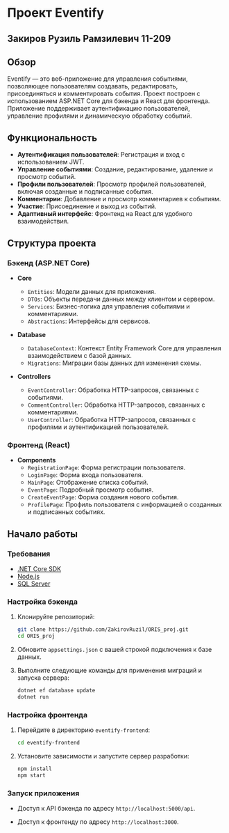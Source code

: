 # Проект Eventify

## Закиров Рузиль Рамзилевич 11-209

## Обзор

Eventify — это веб-приложение для управления событиями, позволяющее пользователям создавать, редактировать, присоединяться и комментировать события. Проект построен с использованием ASP.NET Core для бэкенда и React для фронтенда. Приложение поддерживает аутентификацию пользователей, управление профилями и динамическую обработку событий.

## Функциональность

- **Аутентификация пользователей**: Регистрация и вход с использованием JWT.
- **Управление событиями**: Создание, редактирование, удаление и просмотр событий.
- **Профили пользователей**: Просмотр профилей пользователей, включая созданные и подписанные события.
- **Комментарии**: Добавление и просмотр комментариев к событиям.
- **Участие**: Присоединение и выход из событий.
- **Адаптивный интерфейс**: Фронтенд на React для удобного взаимодействия.

## Структура проекта

### Бэкенд (ASP.NET Core)

- **Core**
    - `Entities`: Модели данных для приложения.
    - `DTOs`: Объекты передачи данных между клиентом и сервером.
    - `Services`: Бизнес-логика для управления событиями и комментариями.
    - `Abstractions`: Интерфейсы для сервисов.

- **Database**
    - `DatabaseContext`: Контекст Entity Framework Core для управления взаимодействием с базой данных.
    - `Migrations`: Миграции базы данных для изменения схемы.

- **Controllers**
    - `EventController`: Обработка HTTP-запросов, связанных с событиями.
    - `CommentController`: Обработка HTTP-запросов, связанных с комментариями.
    - `UserController`: Обработка HTTP-запросов, связанных с профилями и аутентификацией пользователей.

### Фронтенд (React)

- **Components**
    - `RegistrationPage`: Форма регистрации пользователя.
    - `LoginPage`: Форма входа пользователя.
    - `MainPage`: Отображение списка событий.
    - `EventPage`: Подробный просмотр события.
    - `CreateEventPage`: Форма создания нового события.
    - `ProfilePage`: Профиль пользователя с информацией о созданных и подписанных событиях.

## Начало работы

### Требования

- [.NET Core SDK](https://dotnet.microsoft.com/download)
- [Node.js](https://nodejs.org/)
- [SQL Server](https://www.microsoft.com/en-us/sql-server/sql-server-downloads)

### Настройка бэкенда

1. Клонируйте репозиторий:

   ```sh
   git clone https://github.com/ZakirovRuzil/ORIS_proj.git
   cd ORIS_proj
    ```
2. Обновите `appsettings.json` с вашей строкой подключения к базе данных.
3. Выполните следующие команды для применения миграций и запуска сервера:
    ```sh
    dotnet ef database update
    dotnet run
     ```
### Настройка фронтенда

1. Перейдите в директорию `eventify-frontend`:

   ```sh
   cd eventify-frontend
    ```
2. Установите зависимости и запустите сервер разработки:
    ```sh
    npm install
    npm start
     ```

### Запуск приложения

- Доступ к API бэкенда по адресу `http://localhost:5000/api`.

- Доступ к фронтенду по адресу `http://localhost:3000`.

